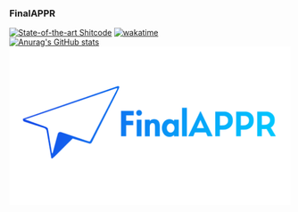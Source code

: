 ### FinalAPPR

<!-- reserved for pic-->
[![State-of-the-art Shitcode](https://img.shields.io/static/v1?label=State-of-the-art&message=Shitcode&color=7B5804)](https://github.com/trekhleb/state-of-the-art-shitcode)  [![wakatime](https://wakatime.com/badge/user/666e741f-f7db-42f4-a03b-a68a0094187d.svg)](https://wakatime.com/@666e741f-f7db-42f4-a03b-a68a0094187d)<br>
[![Anurag's GitHub stats](https://github-readme-stats.vercel.app/api?username=SlimeMark&show_icons=true&theme=radical)](https://github.com/anuraghazra/github-readme-stats)
![FAPPR](https://raw.githubusercontent.com/SlimeMark/SlimeMark/main/FAalpha.png)
